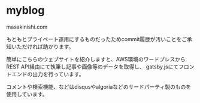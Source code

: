# myblog
masakinishi.com

もともとプライベート運用にするものだったためcommit履歴が汚いことをご承知いただければ助かります。

簡単にこちらのウェブサイトを紹介しますと、AWS環境のワードプレスからREST API経由にて執筆し記事や画像等のデータを取得し、
gatsby.jsにてフロントエンドの出力を行っています。

コメントや検索機能、などはdisqusやalgoriaなどのサードパーティ製のものを使用しています。
